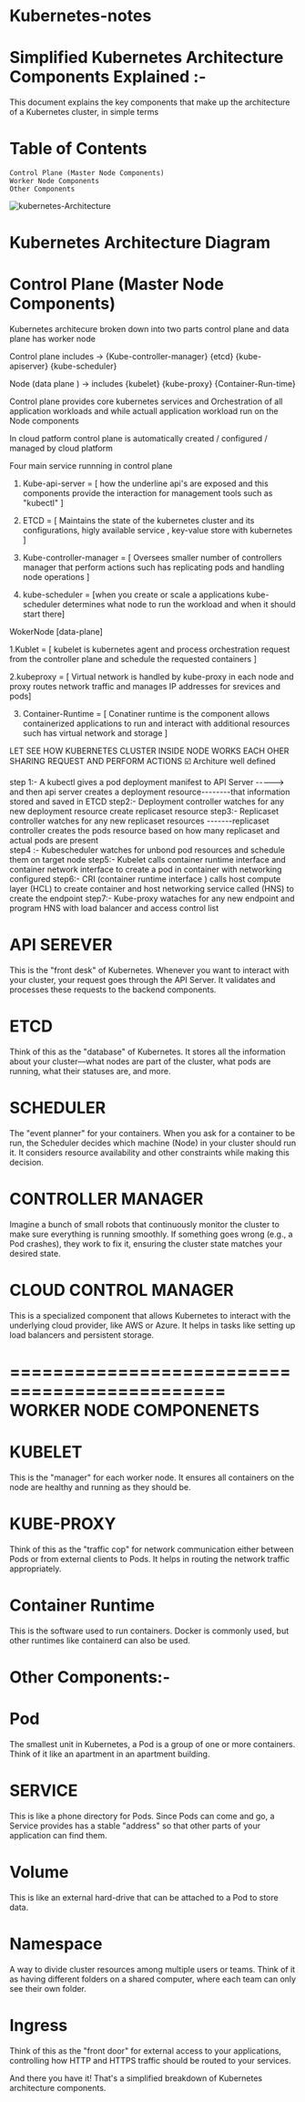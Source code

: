 # Kubernetes-notes

Simplified Kubernetes Architecture Components Explained :- 
======================================================

This document explains the key components that make up the architecture of a Kubernetes cluster, in simple terms

Table of Contents
=================

    Control Plane (Master Node Components)
    Worker Node Components
    Other Components


![kubernetes-Architecture](https://github.com/DineshA055/Kubernetes-notes/assets/101075223/2077d0cc-92a6-43ea-b8e0-e97b22f7289b)

    

Kubernetes Architecture Diagram
=======================================
Control Plane (Master Node Components)
========================================


Kubernetes architecure broken down into two parts control plane and data plane has worker node

Control plane includes   -> {Kube-controller-manager}    {etcd}   {kube-apiserver}    {kube-scheduler}

Node (data plane )     ->   includes {kubelet}     {kube-proxy}     {Container-Run-time}

Control plane provides core kubernetes services and Orchestration of all application workloads and while actuall application workload run on the Node components 

In cloud patform control plane is automatically created / configured  / managed by cloud platform 

Four main service runnning in control plane 

1. Kube-api-server   = [ how the underline api's are exposed and this components provide the interaction for management tools such as "kubectl" ]
   
2. ETCD    = [ Maintains the state of the kubernetes cluster and its configurations, higly available service , key-value store with kubernetes ]
   
3. Kube-controller-manager = [ Oversees smaller number of controllers manager that perform actions such has replicating pods and handling node            operations ]
   
4. kube-scheduler = [when you create or scale a applications kube-scheduler determines what node to run the workload and when it should start there]

   
 WokerNode [data-plane]

 1.Kublet = [ kubelet is kubernetes agent and process orchestration request from the controller plane and schedule the requested containers ]

2.kubeproxy = [ Virtual network is handled by kube-proxy in each node and proxy routes network traffic and manages IP addresses for srevices and pods]

3. Container-Runtime = [ Conatiner runtime is the component allows containerized applications to run and interact with additional resources such has virtual network and storage ] 

LET SEE HOW KUBERNETES CLUSTER INSIDE NODE WORKS EACH OHER SHARING REQUEST AND PERFORM ACTIONS ☑️
Architure well defined









step 1:- A kubectl gives a pod deployment manifest to API Server   -----> and then api server creates a deployment resource--------that information stored and saved in ETCD 
step2:- Deployment controller watches for any new deployment resource create replicaset resource 
step3:- Replicaset controller watches for any new replicaset resources -------replicaset controller creates the pods resource based on how many replicaset and actual pods are present    
step4 :- Kubescheduler watches for unbond pod resources and schedule them on target node
step5:- Kubelet calls container runtime interface and container network interface to create a pod in container with networking configured
step6:- CRI (container runtime interface ) calls host compute layer (HCL) to create container and host networking service called (HNS) to create the endpoint
step7:- Kube-proxy wataches for any new endpoint and program HNS with load balancer and access control list



API SEREVER
===========

This is the "front desk" of Kubernetes. Whenever you want to interact with your cluster, your request goes through the API Server. It validates and processes these requests to the backend components.


ETCD
=====
Think of this as the "database" of Kubernetes. It stores all the information about your cluster—what nodes are part of the cluster, what pods are running, what their statuses are, and more.

SCHEDULER
=========
The "event planner" for your containers. When you ask for a container to be run, the Scheduler decides which machine (Node) in your cluster should run it. It considers resource availability and other constraints while making this decision.

CONTROLLER MANAGER
==================
Imagine a bunch of small robots that continuously monitor the cluster to make sure everything is running smoothly. If something goes wrong (e.g., a Pod crashes), they work to fix it, ensuring the cluster state matches your desired state.

CLOUD CONTROL MANAGER
=====================
This is a specialized component that allows Kubernetes to interact with the underlying cloud provider, like AWS or Azure. It helps in tasks like setting up load balancers and persistent storage.

==============================================
WORKER NODE COMPONENETS
==============================================
KUBELET
=======
This is the "manager" for each worker node. It ensures all containers on the node are healthy and running as they should be.

KUBE-PROXY
==========

Think of this as the "traffic cop" for network communication either between Pods or from external clients to Pods. It helps in routing the network traffic appropriately.

Container Runtime
==================
This is the software used to run containers. Docker is commonly used, but other runtimes like containerd can also be used.

Other Components:-
================
Pod
=====
The smallest unit in Kubernetes, a Pod is a group of one or more containers. Think of it like an apartment in an apartment building.

SERVICE
=======

This is like a phone directory for Pods. Since Pods can come and go, a Service provides has a stable "address" so that other parts of your application can find them.

Volume
=======
This is like an external hard-drive that can be attached to a Pod to store data.

Namespace
=========
A way to divide cluster resources among multiple users or teams. Think of it as having different folders on a shared computer, where each team can only see their own folder.

Ingress
=======
Think of this as the "front door" for external access to your applications, controlling how HTTP and HTTPS traffic should be routed to your services.

And there you have it! That's a simplified breakdown of Kubernetes architecture components.


